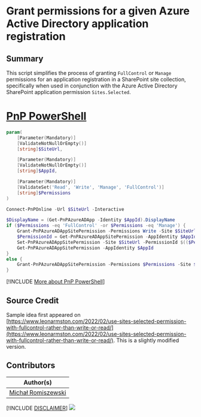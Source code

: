 

# Grant permissions for a given Azure Active Directory application registration

## Summary

This script simplifies the process of granting `FullControl` or `Manage` permissions for an application registration in a SharePoint site collection, specifically when used in conjunction with the Azure Active Directory SharePoint application permission `Sites.Selected`.

# [PnP PowerShell](#tab/pnpps)

```powershell
param(
    [Parameter(Mandatory)]
    [ValidateNotNullOrEmpty()]
    [string]$SiteUrl,

    [Parameter(Mandatory)]
    [ValidateNotNullOrEmpty()]
    [string]$AppId,

    [Parameter(Mandatory)]
    [ValidateSet('Read', 'Write', 'Manage', 'FullControl')]
    [string]$Permissions
)

Connect-PnPOnline -Url $SiteUrl -Interactive

$DisplayName = (Get-PnPAzureADApp -Identity $AppId).DisplayName
if ($Permissions -eq 'FullControl' -or $Permissions -eq 'Manage') {    
    Grant-PnPAzureADAppSitePermission -Permissions Write -Site $SiteUrl -AppId $AppId -DisplayName $DisplayName | Out-Null
    $PermissionId = Get-PnPAzureADAppSitePermission -AppIdentity $AppId
    Set-PnPAzureADAppSitePermission -Site $SiteUrl -PermissionId $(($PermissionId).Id) -Permissions $Permissions | Out-Null
    Get-PnPAzureADAppSitePermission -AppIdentity $AppId
}
else {
    Grant-PnPAzureADAppSitePermission -Permissions $Permissions -Site $SiteUrl -AppId $AppId -DisplayName $DisplayName
}
```
[!INCLUDE [More about PnP PowerShell](../../docfx/includes/MORE-PNPPS.md)]


## Source Credit

Sample idea first appeared on [https://www.leonarmston.com/2022/02/use-sites-selected-permission-with-fullcontrol-rather-than-write-or-read/](https://www.leonarmston.com/2022/02/use-sites-selected-permission-with-fullcontrol-rather-than-write-or-read/). This is a slightly modified version.

## Contributors

| Author(s) |
|-----------|
| [Michał Romiszewski](https://github.com/mromiszewski) |


[!INCLUDE [DISCLAIMER](../../docfx/includes/DISCLAIMER.md)]
<img src="https://m365-visitor-stats.azurewebsites.net/script-samples/scripts/spo-grant-app-site-permission" aria-hidden="true" />